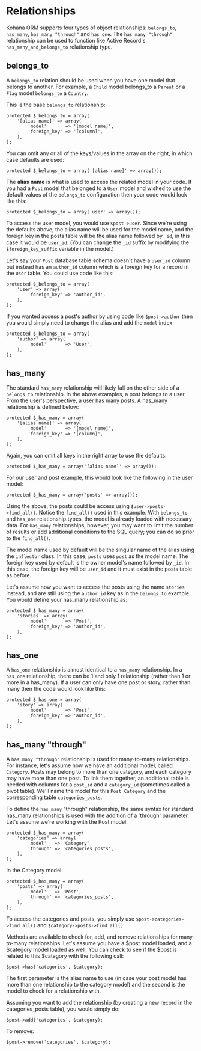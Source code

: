 # Relationships

Kohana ORM supports four types of object relationships: `belongs_to`, `has_many`, `has_many "through"` and `has_one`. The `has_many "through"` relationship can be used to function like Active Record's `has_many_and_belongs_to` relationship type.

## belongs_to

A `belongs_to` relation should be used when you have one model that belongs to another. For example, a `Child` model belongs_to a `Parent` or a `Flag` model `belongs_to` a `Country`.

This is the base `belongs_to` relationship:

	protected $_belongs_to = array(
		'[alias name]' => array(
			'model'       => '[model name]',
			'foreign_key' => '[column]',
		),
	);

You can omit any or all of the keys/values in the array on the right, in which case defaults are used:

	protected $_belongs_to = array('[alias name]' => array());

The **alias name** is what is used to access the related model in your code. If you had a `Post` model that belonged to a `User` model and wished to use the default values of the `belongs_to` configuration then your code would look like this:

	protected $_belongs_to = array('user' => array());

To access the user model, you would use `$post->user`.  Since we're using the defaults above, the alias name will be used for the model name, and the foreign key in the posts table will be the alias name followed by `_id`, in this case it would be `user_id`. (You can change the `_id` suffix by modifying the `$foreign_key_suffix` variable in the model.)

Let's say your `Post` database table schema doesn't have a `user_id` column but instead has an `author_id` column which is a foreign key for a record in the `User` table. You could use code like this:

	protected $_belongs_to = array(
		'user' => array(
			'foreign_key' => 'author_id',
		),
	);

If you wanted access a post's author by using code like `$post->author` then you would simply need to change the alias and add the `model` index:

	protected $_belongs_to = array(
		'author' => array(
			'model'       => 'User',
		),
	);

## has_many

The standard `has_many` relationship will likely fall on the other side of a `belongs_to` relationship.  In the above examples, a post belongs to a user.  From the user's perspective, a user has many posts. A has_many relationship is defined below:

	protected $_has_many = array(
		'[alias name]' => array(
			'model'       => '[model name]',
			'foreign_key' => '[column]',
		),
	);

Again, you can omit all keys in the right array to use the defaults:

	protected $_has_many = array('[alias name]' => array());

For our user and post example, this would look like the following in the user model:

	protected $_has_many = array('posts' => array());

Using the above, the posts could be access using `$user->posts->find_all()`.  Notice the `find_all()` used in this example. With `belongs_to` and `has_one` relationship types, the model is already loaded with necessary data.  For `has_many` relationships, however, you may want to limit the number of results or add additional conditions to the SQL query; you can do so prior to the `find_all()`.

The model name used by default will be the singular name of the alias using the `inflector` class.  In this case, `posts` uses `post` as the model name.  The foreign key used by default is the owner model's name followed by `_id`.  In this case, the foreign key will be `user_id` and it must exist in the posts table as before.

Let's assume now you want to access the posts using the name `stories` instead, and are still using the `author_id` key as in the `belongs_to` example.  You would define your has_many relationship as:

	protected $_has_many = array(
		'stories' => array(
			'model'       => 'Post',
			'foreign_key' => 'author_id',
		),
	);

## has_one

A `has_one` relationship is almost identical to a `has_many` relationship.  In a `has_one` relationship, there can be 1 and only 1 relationship (rather than 1 or more in a has_many). If a user can only have one post or story, rather than many then the code would look like this:

	protected $_has_one = array(
		'story' => array(
			'model'       => 'Post',
			'foreign_key' => 'author_id',
		),
	);

## has_many "through"

A `has_many "through"` relationship is used for many-to-many relationships.  For instance, let's assume now we have an additional model, called `Category`.  Posts may belong to more than one category, and each category may have more than one post.  To link them together, an additional table is needed with columns for a `post_id` and a `category_id` (sometimes called a pivot table).  We'll name the model for this `Post_Category` and the corresponding table `categories_posts`.

To define the `has_many` "through" relationship, the same syntax for standard has_many relationships is used with the addition of a 'through' parameter.  Let's assume we're working with the Post model:

	protected $_has_many = array(
		'categories' => array(
			'model'   => 'Category',
			'through' => 'categories_posts',
		),
	);

In the Category model:

	protected $_has_many = array(
		'posts' => array(
			'model'   => 'Post',
			'through' => 'categories_posts',
		),
	);

To access the categories and posts, you simply use `$post->categories->find_all()` and `$category->posts->find_all()`

Methods are available to check for, add, and remove relationships for many-to-many relationships.  Let's assume you have a $post model loaded, and a $category model loaded as well.  You can check to see if the $post is related to this $category with the following call:

	$post->has('categories', $category);

The first parameter is the alias name to use (in case your post model has more than one relationship to the category model) and the second is the model to check for a relationship with.

Assuming you want to add the relationship (by creating a new record in the categories_posts table), you would simply do:

	$post->add('categories', $category);

To remove:

	$post->remove('categories', $category);
